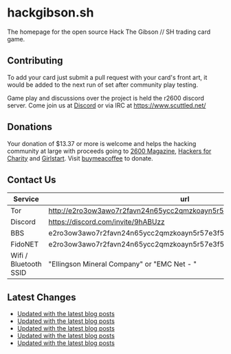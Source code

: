 # hackgibson.sh
The homepage for the open source Hack The Gibson // SH trading card game.


## Contributing

To add your card just submit a pull request with your card's front art, it would be added to the next run of set after community play testing.

Game play and discussions over the project is held the r2600 discord server. Come join us at [Discord](https://discord.com/invite/9hABUzz) or via IRC at https://www.scuttled.net/


## Donations

Your donation of $13.37 or more is welcome and helps the hacking community at large with proceeds going to [2600 Magazine](https://2600.com/), [Hackers for Charity](https://hackersforcharity.org) and [Girlstart](https://girlstart.org).  Visit [buymeacoffee](https://www.buymeacoffee.com/hackgibson.sh) to donate.


## Contact Us

Service | url
-|-
Tor | http://e2ro3ow3awo7r2favn24n65ycc2qmzkoayn5r57e3f56nvjwdcgg32ad.onion
Discord | https://discord.com/invite/9hABUzz
BBS | e2ro3ow3awo7r2favn24n65ycc2qmzkoayn5r57e3f56nvjwdcgg32ad.onion:23
FidoNET | e2ro3ow3awo7r2favn24n65ycc2qmzkoayn5r57e3f56nvjwdcgg32ad.onion:24554
Wifi / Bluetooth SSID | "Ellingson Mineral Company" or "EMC Net - <fidonet address>"

## Latest Changes
<!-- BLOG-POST-LIST:START -->
- [Updated with the latest blog posts](https://github.com/DFW2600/hackgibson.sh/commit/8c4e4da5adfb8c8a93825a3fd380fa764b9d0e74)
- [Updated with the latest blog posts](https://github.com/DFW2600/hackgibson.sh/commit/b2cd8dc6a1c5636bd95b5ca3fa9c6bbf8c959c44)
- [Updated with the latest blog posts](https://github.com/DFW2600/hackgibson.sh/commit/042097d0d006b8534ca1830450a51a4f5d3f0f00)
- [Updated with the latest blog posts](https://github.com/DFW2600/hackgibson.sh/commit/ba7b15a8dcf6aa831d01592c65fcbe588a298fff)
- [Updated with the latest blog posts](https://github.com/DFW2600/hackgibson.sh/commit/9b800b8ba5817b15803a971d6f7e6eedc3a4f0d7)
<!-- BLOG-POST-LIST:END -->
